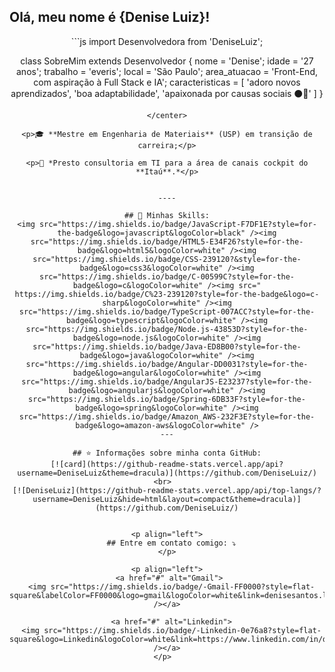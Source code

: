 ## Olá, meu nome é <strong>{Denise Luiz}!</strong>
<center>
```js
import Desenvolvedora from 'DeniseLuiz';

class SobreMim extends Desenvolvedor {
  nome = 'Denise';
  idade = '27 anos';
  trabalho = 'everis';
  local = 'São Paulo';
  area_atuacao  = 'Front-End, com aspiração à Full Stack e IA';
  caracteristicas  = [
                        'adoro novos aprendizados', 
                        'boa adaptabilidade', 
                        'apaixonada por causas sociais ⚫🌈'
                     ]
}
```
</center>

<p>🎓 **Mestre em Engenharia de Materiais** (USP) em transição de carreira;</p>

<p>🚩 *Presto consultoria em TI para a área de canais cockpit do **Itaú**.*</p>


----

## 🚀 Minhas Skills:
<img src="https://img.shields.io/badge/JavaScript-F7DF1E?style=for-the-badge&logo=javascript&logoColor=black" /><img src="https://img.shields.io/badge/HTML5-E34F26?style=for-the-badge&logo=html5&logoColor=white" /><img src="https://img.shields.io/badge/CSS-239120?&style=for-the-badge&logo=css3&logoColor=white" /><img src="https://img.shields.io/badge/C-00599C?style=for-the-badge&logo=c&logoColor=white" /><img src="	https://img.shields.io/badge/C%23-239120?style=for-the-badge&logo=c-sharp&logoColor=white" /><img src="https://img.shields.io/badge/TypeScript-007ACC?style=for-the-badge&logo=typescript&logoColor=white" /><img src="https://img.shields.io/badge/Node.js-43853D?style=for-the-badge&logo=node.js&logoColor=white" /><img src="https://img.shields.io/badge/Java-ED8B00?style=for-the-badge&logo=java&logoColor=white" /><img src="https://img.shields.io/badge/Angular-DD0031?style=for-the-badge&logo=angular&logoColor=white" /><img src="https://img.shields.io/badge/AngularJS-E23237?style=for-the-badge&logo=angularjs&logoColor=white" /><img src="https://img.shields.io/badge/Spring-6DB33F?style=for-the-badge&logo=spring&logoColor=white" /><img src="https://img.shields.io/badge/Amazon_AWS-232F3E?style=for-the-badge&logo=amazon-aws&logoColor=white" />
---

## ⭐ Informações sobre minha conta GitHub:
[![card](https://github-readme-stats.vercel.app/api?username=DeniseLuiz&theme=dracula)](https://github.com/DeniseLuiz/)<br>  
[![DeniseLuiz](https://github-readme-stats.vercel.app/api/top-langs/?username=DeniseLuiz&hide=html&layout=compact&theme=dracula)](https://github.com/DeniseLuiz/)


<p align="left">
  ## Entre em contato comigo: ⤵️
</p>

<p align="left">
 <a href="#" alt="Gmail">
  <img src="https://img.shields.io/badge/-Gmail-FF0000?style=flat-square&labelColor=FF0000&logo=gmail&logoColor=white&link=denisesantos.luiz@gmail.com" /></a>

  <a href="#" alt="Linkedin">
  <img src="https://img.shields.io/badge/-Linkedin-0e76a8?style=flat-square&logo=Linkedin&logoColor=white&link=https://www.linkedin.com/in/denisesl/" /></a>
</p>  
